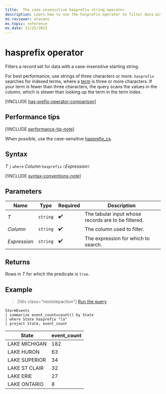 ```yaml
---
title:  The case-insensitive hasprefix string operator
description: Learn how to use the hasprefix operator to filter data with a case-insensitive string.
ms.reviewer: alexans
ms.topic: reference
ms.date: 12/25/2022
---
```

# hasprefix operator

Filters a record set for data with a case-insensitive starting string.

For best performance, use strings of three characters or more. `hasprefix` searches for indexed terms, where a [term](datatypes-string-operators.md#what-is-a-term) is three or more characters. If your term is fewer than three characters, the query scans the values in the column, which is slower than looking up the term in the term index.

[!INCLUDE [has-prefix-operator-comparison](../includes/hasprefix-operator-comparison.md)]

## Performance tips

[!INCLUDE [performance-tip-note](../includes/performance-tip-note.md)]

When possible, use the case-sensitive [hasprefix_cs](hasprefix-cs-operator.md).

## Syntax

*T* `|` `where` *Column* `hasprefix` `(`*Expression*`)`

[!INCLUDE [syntax-conventions-note](../includes/syntax-conventions-note.md)]

## Parameters

| Name | Type | Required | Description |
|--|--|--|--|
| *T* | `string` |  :heavy_check_mark: | The tabular input whose records are to be filtered.|
| *Column* | `string` |  :heavy_check_mark: | The column used to filter.|
| *Expression* | `string` |  :heavy_check_mark: | The expression for which to search.|

## Returns

Rows in *T* for which the predicate is `true`.

## Example

> [!div class="nextstepaction"]
> <a href="https://dataexplorer.azure.com/clusters/help/databases/Samples?query=H4sIAAAAAAAAAwsuyS/KdS1LzSsp5qpRKC7NzU0syqxKVUgFCcUn55fmldiCSQ1NhaRKheCSxJJUoMLyjNSiVAhPISOxuKAoNS2zQkEpJ1EJKFlQlJ+VmlwCkdZBNgoAsFHbIG4AAAA=" target="_blank">Run the query</a>

```kusto
StormEvents
| summarize event_count=count() by State
| where State hasprefix "la"
| project State, event_count
```

|State|event_count|
|-----|-----------|
|LAKE MICHIGAN|182|
|LAKE HURON|63|
|LAKE SUPERIOR|34|
|LAKE ST CLAIR|32|
|LAKE ERIE|27|
|LAKE ONTARIO|8|
